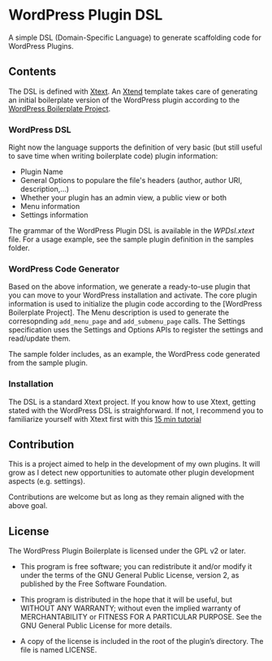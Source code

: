 # WordPress Plugin DSL
 A simple DSL (Domain-Specific Language) to generate scaffolding code for WordPress Plugins. 
 
## Contents

The DSL is defined with [Xtext](https://www.eclipse.org/Xtext/). An [Xtend](https://www.eclipse.org/xtend/) template takes care of generating an initial boilerplate version of the WordPress plugin according to the [WordPress Boilerplate Project](https://github.com/DevinVinson/WordPress-Plugin-Boilerplate).
 
 ### WordPress DSL
 Right now the language supports the definition of very basic (but still useful to save time when writing boilerplate code) plugin information:
 
 - Plugin Name
 - General Options to populare the file's headers (author, author URI, description,...)
 - Whether your plugin has an admin view, a public view or both
 - Menu information
 - Settings information
 
 The grammar of the WordPress Plugin DSL is available in the *WPDsl.xtext* file. For a usage example, see the sample plugin definition in the samples folder. 
 
  ### WordPress Code Generator
  Based on the above information, we generate a ready-to-use plugin that you can move to your WordPress installation and activate. The core plugin information is used to initialize the plugin code according to the [WordPress Boilerplate Project]. The Menu description is used to generate the corresopnding `add_menu_page` and `add_submenu_page` calls. The Settings specification uses the Settings and Options APIs to register the settings and read/update them. 
  
  The sample folder includes, as an example, the WordPress code generated from the sample plugin.
  
 
  ### Installation
  The DSL is a standard Xtext project. If you know how to use Xtext, getting stated with the WordPress DSL is straighforward. If not, I   recommend you to familiarize yourself with Xtext first with this [15 min tutorial](https://www.eclipse.org/Xtext/documentation/102_domainmodelwalkthrough.html)
  
  
## Contribution
This is a project aimed to help in the development of my own plugins. It will grow as I detect new opportunities to automate other plugin development aspects (e.g. settings). 

Contributions are welcome but as long as they remain aligned with the above goal. 

## License
The WordPress Plugin Boilerplate is licensed under the GPL v2 or later.

* This program is free software; you can redistribute it and/or modify it under the terms of the GNU General Public License, version 2, as published by the Free Software Foundation.

* This program is distributed in the hope that it will be useful, but WITHOUT ANY WARRANTY; without even the implied warranty of MERCHANTABILITY or FITNESS FOR A PARTICULAR PURPOSE. See the GNU General Public License for more details.

* A copy of the license is included in the root of the plugin’s directory. The file is named LICENSE.
